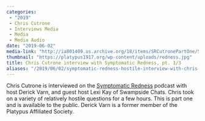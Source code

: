 ```yaml
---
categories:
 - "2019"
 - Chris Cutrone
 - Interviews Media
 - Media
 - Media Audio
date: "2019-06-02"
media-link: "http://ia801409.us.archive.org/18/items/SRCutronePartOne/SR_cutrone_part_one.mp3"
thumbnail: "https://platypus1917.org/wp-content/uploads/redness.jpg"
title: Chris Cutrone interview with Symptomatic Redness, pt. 1/3
aliases: "/2019/06/02/symptomatic-redness-hostile-interview-with-chris-cutrone-pt-1-3/"
---
```


Chris Cutrone is interviewed on the [Symptomatic Redness](http://zero-books.net/blogs/zero/tag/symptomatic-redness/) podcast with host Derick Varn, and guest host Lexi Kay of Swampside Chats. Chris took on a variety of relatively hostile questions for a few hours. This is part one and is available to the public. Derick Varn is a former member of the Platypus Affiliated Society.
